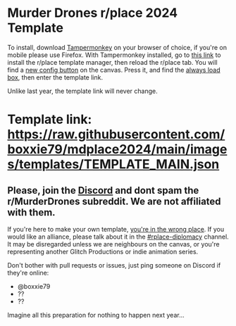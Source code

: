 # Murder Drones r/place 2024 Template

To install, download [Tampermonkey](https://www.tampermonkey.net/index.php?browser=firefox) on your browser of choice, if you're on mobile please use Firefox.
With Tampermonkey installed, go to [this link](https://github.com/osuplace/templateManager/raw/main/dist/templateManager.user.js) to install the r/place template manager, then reload the r/place tab.
You will find a [new config button](https://github.com/boxxie79/mdplace2024/blob/main/tutorial_images/configbutton.png) on the canvas. Press it, and find the [always load box](https://github.com/boxxie79/mdplace2024/blob/main/tutorial_images/alwaysloadbox.png), then enter the template link.

Unlike last year, the template link will never change.
# Template link: https://raw.githubusercontent.com/boxxie79/mdplace2024/main/images/templates/TEMPLATE_MAIN.json

## Please, join the [Discord](https://discord.gg/murderdronesplace) and dont spam the r/MurderDrones subreddit. We are not affiliated with them.

If you're here to make your own template, [you're in the wrong place](https://docs.google.com/document/d/12WTiDcRo4P35zJvlgWX06MKVbitbDo3ehnF7mysFv4Y/edit?rm=minimal).
If you would like an alliance, please talk about it in the [#rplace-diplomacy](https://discord.com/channels/959878009836404746/1222864249496535162) channel.
It may be disregarded unless we are neighbours on the canvas, or you're representing another Glitch Productions or indie animation series.

Don't bother with pull requests or issues, just ping someone on Discord if they're online:
- @boxxie79
- ??
- ??

Imagine all this preparation for nothing to happen next year...
